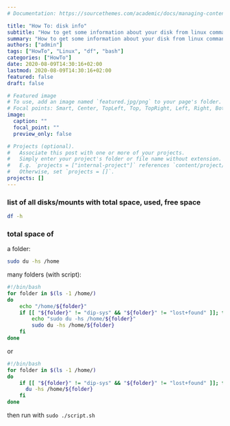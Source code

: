 ```yaml
---
# Documentation: https://sourcethemes.com/academic/docs/managing-content/

title: "How To: disk info"
subtitle: "How to get some information about your disk from linux command line."
summary: "How to get some information about your disk from linux command line."
authors: ["admin"]
tags: ["HowTo", "Linux", "df", "bash"]
categories: ["HowTo"]
date: 2020-08-09T14:30:16+02:00
lastmod: 2020-08-09T14:30:16+02:00
featured: false
draft: false

# Featured image
# To use, add an image named `featured.jpg/png` to your page's folder.
# Focal points: Smart, Center, TopLeft, Top, TopRight, Left, Right, BottomLeft, Bottom, BottomRight.
image:
  caption: ""
  focal_point: ""
  preview_only: false

# Projects (optional).
#   Associate this post with one or more of your projects.
#   Simply enter your project's folder or file name without extension.
#   E.g. `projects = ["internal-project"]` references `content/project/deep-learning/index.md`.
#   Otherwise, set `projects = []`.
projects: []
---
```


### list of all disks/mounts with total space, used, free space  

```bash
df -h
```

### total space of  

a folder:  

```bash
sudo du -hs /home
```

many folders (with script):  

```bash
#!/bin/bash  
for folder in $(ls -1 /home/)
do
    echo "/home/${folder}"
    if [[ "${folder}" != "dip-sys" && "${folder}" != "lost+found" ]]; then
        echo "sudo du -hs /home/${folder}"
        sudo du -hs /home/${folder}
    fi
done
```

or  

```bash
#!/bin/bash  
for folder in $(ls -1 /home/)
do
    if [[ "${folder}" != "dip-sys" && "${folder}" != "lost+found" ]]; then
      du -hs /home/${folder}
    fi
done
```

then run with `sudo ./script.sh`  
